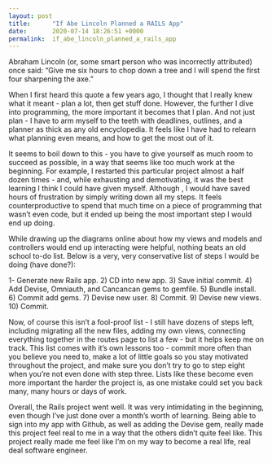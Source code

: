 ```yaml
---
layout: post
title:      "If Abe Lincoln Planned a RAILS App"
date:       2020-07-14 18:26:51 +0000
permalink:  if_abe_lincoln_planned_a_rails_app
---
```



Abraham Lincoln (or, some smart person who was incorrectly attributed) once said: “Give me six hours to chop down a tree and I will spend the first four sharpening the axe.” 

When I first heard this quote a few years ago, I thought that I really knew what it meant - plan a lot, then get stuff done. However, the further I dive into programming, the more important it becomes that I plan. And not just plan - I have to arm myself to the teeth with deadlines, outlines, and a planner as thick as any old encyclopedia. It feels like I have had to relearn what planning even means, and how to get the most out of it.

It seems to boil down to this - you have to give yourself as much room to succeed as possible, in a way that seems like too much work at the beginning. For example, I restarted this particular project almost a half dozen times - and, while exhausting and demotivating, it was the best learning I think I could have given myself. Although , I would have saved hours of frustration by simply writing down all my steps. It feels counterproductive to spend that much time on a piece of programming that wasn’t even code, but it ended up being the most important step I would end up doing.

While drawing up the diagrams online about how my views and models and controllers would end up interacting were helpful, nothing beats an old school to-do list. Below is a very, very conservative list of steps I would be doing (have done?):

1- Generate new Rails app. 2) CD into new app. 3) Save initial commit. 4) Add Devise, Omniauth, and Cancancan gems to gemfile. 5) Bundle install. 6) Commit add gems. 7) Devise new user. 8) Commit. 9) Devise new views. 10) Commit. 

Now, of course this isn’t a fool-proof list - I still have dozens of steps left, including migrating all the new files, adding my own views, connecting everything together in the routes page to list a few - but it helps keep me on track. This list comes with it’s own lessons too - commit more often than you believe you need to, make a lot of little goals so you stay motivated throughout the project, and make sure you don’t try to go to step eight when you’re not even done with step three. Lists like these become even more important the harder the project is, as one mistake could set you back many, many hours or days of work.

Overall, the Rails project went well. It was very intimidating in the beginning, even though I’ve just done over a month’s worth of learning. Being able to sign into my app with Github, as well as adding the Devise gem, really made this project feel real to me in a way that the others didn’t quite feel like. This project really made me feel like I’m on my way to become a real life, real deal software engineer.

